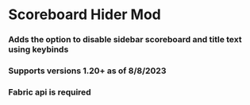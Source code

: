 # Scoreboard Hider Mod
### Adds the option to disable sidebar scoreboard and title text using keybinds
### Supports versions 1.20+ as of 8/8/2023
### Fabric api is required

